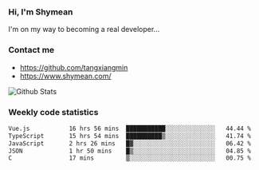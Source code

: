 ### Hi, I'm Shymean

I'm on my way to becoming a real developer...

### Contact me

- <https://github.com/tangxiangmin>
- <https://www.shymean.com/>

![Github Stats](https://github-readme-stats.vercel.app/api?username=tangxiangmin&show_icons=true&theme=dark)


###  Weekly code statistics

<!--START_SECTION:waka-->

```txt
Vue.js           16 hrs 56 mins  ███████████░░░░░░░░░░░░░░   44.44 %
TypeScript       15 hrs 54 mins  ██████████▒░░░░░░░░░░░░░░   41.74 %
JavaScript       2 hrs 26 mins   █▓░░░░░░░░░░░░░░░░░░░░░░░   06.42 %
JSON             1 hr 50 mins    █▒░░░░░░░░░░░░░░░░░░░░░░░   04.85 %
C                17 mins         ▒░░░░░░░░░░░░░░░░░░░░░░░░   00.75 %
```

<!--END_SECTION:waka-->